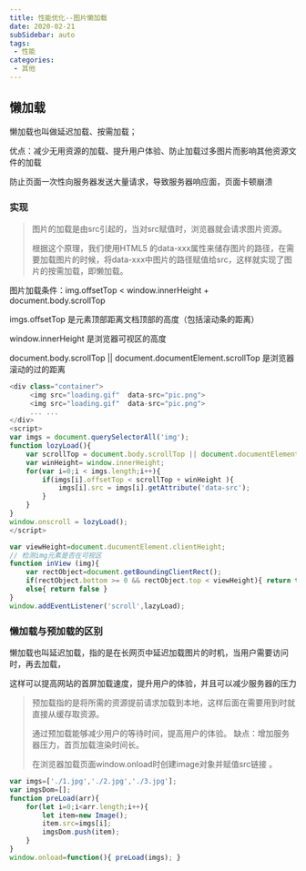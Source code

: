 ```yaml
---
title: 性能优化--图片懒加载
date: 2020-02-21
subSidebar: auto
tags:
 - 性能
categories: 
 - 其他
---
```


##  懒加载

懒加载也叫做延迟加载、按需加载；

优点：减少无用资源的加载、提升用户体验、防止加载过多图片而影响其他资源文件的加载

防止页面一次性向服务器发送大量请求，导致服务器响应面，页面卡顿崩溃


### 实现

> 图片的加载是由src引起的，当对src赋值时，浏览器就会请求图片资源。
>
> 根据这个原理，我们使用HTML5 的data-xxx属性来储存图片的路径，在需要加载图片的时候，将data-xxx中图片的路径赋值给src，这样就实现了图片的按需加载，即懒加载。



图片加载条件：img.offsetTop < window.innerHeight + document.body.scrollTop

imgs.offsetTop 是元素顶部距离文档顶部的高度（包括滚动条的距离）

window.innerHeight 是浏览器可视区的高度

document.body.scrollTop || document.documentElement.scrollTop 是浏览器滚动的过的距离

```js
<div class="container">
     <img src="loading.gif"  data-src="pic.png">
     <img src="loading.gif"  data-src="pic.png">
     ... ...
</div>
<script>
var imgs = document.querySelectorAll('img');
function lozyLoad(){
    var scrollTop = document.body.scrollTop || document.documentElement.scrollTop;
    var winHeight= window.innerHeight;
    for(var i=0;i < imgs.length;i++){
        if(imgs[i].offsetTop < scrollTop + winHeight ){
            imgs[i].src = imgs[i].getAttribute('data-src');
        }
    }
}
window.onscroll = lozyLoad();
</script>

var viewHeight=document.ducumentElement.clientHeight;
// 检测img元素是否在可视区
function inView (img){
    var rectObject=document.getBoundingClientRect();
    if(rectObject.bottom >= 0 && rectObject.top < viewHeight){ return true }
    else{ return false }
}
window.addEventListener('scroll',lazyLoad);
```

###   懒加载与预加载的区别


懒加载也叫延迟加载，指的是在长网页中延迟加载图片的时机，当用户需要访问时，再去加载，

这样可以提高网站的首屏加载速度，提升用户的体验，并且可以减少服务器的压力


> 预加载指的是将所需的资源提前请求加载到本地，这样后面在需要用到时就直接从缓存取资源。 
>
> 通过预加载能够减少用户的等待时间，提高用户的体验。 缺点：增加服务器压力，首页加载渲染时间长。
>
> 在浏览器加载页面window.onload时创建image对象并赋值src链接 。


```js
var imgs=['./1.jpg','./2.jpg','./3.jpg'];
var imgsDom=[];  
function preLoad(arr){
    for(let i=0;i<arr.length;i++){
        let item=new Image();
        item.src=imgs[i];
        imgsDom.push(item);
    }
} 
window.onload=function(){ preLoad(imgs); }
```
